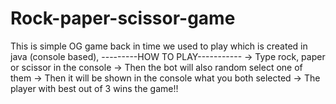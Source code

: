 # Rock-paper-scissor-game
This is simple OG game back in time we used to play which is created in java (console based),
---------HOW TO PLAY-----------
-> Type rock, paper or scissor in the console
-> Then the bot will also random select one of them
-> Then it will be shown in the console what you both selected
-> The player with best out of 3 wins the game!!
